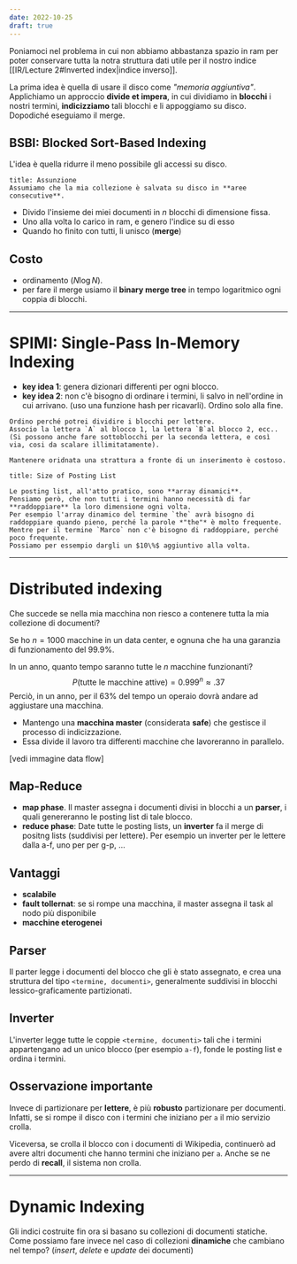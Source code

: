 ```yaml
---
date: 2022-10-25
draft: true
---
```


Poniamoci nel problema in cui non abbiamo abbastanza spazio in ram per poter conservare tutta la notra struttura dati utile per il nostro indice [[IR/Lecture 2#Inverted index|indice inverso]].

La prima idea è quella di usare il disco come *"memoria aggiuntiva"*.
Applichiamo un approccio **divide et impera**, in cui dividiamo in **blocchi** i nostri termini, **indicizziamo** tali blocchi e li appoggiamo su disco.
Dopodiché eseguiamo il merge.


## BSBI: Blocked Sort-Based Indexing
L'idea è quella ridurre il meno possibile gli accessi su disco.

```ad-important
title: Assunzione
Assumiamo che la mia collezione è salvata su disco in **aree consecutive**.

```

- Divido l'insieme dei miei documenti in $n$ blocchi di dimensione fissa.
- Uno alla volta lo carico in ram, e genero l'indice su di esso
- Quando ho finito con tutti, li unisco (**merge**)

## Costo
- ordinamento $(N \log{N})$.
- per fare il merge usiamo il **binary merge tree** in tempo logaritmico ogni coppia di blocchi.


-----
# SPIMI: Single-Pass In-Memory Indexing
- **key idea 1**: genera dizionari differenti per ogni blocco.
- **key idea 2**: non c'è bisogno di ordinare i termini, li salvo in nell'ordine in cui arrivano. (uso una funzione hash per ricavarli). Ordino solo alla fine.

```ad-important
Ordino perché potrei dividire i blocchi per lettere.
Associo la lettera `A` al blocco 1, la lettera `B`al blocco 2, ecc..
(Si possono anche fare sottoblocchi per la seconda lettera, e così via, cosi da scalare illimitatamente).

Mantenere oridnata una strattura a fronte di un inserimento è costoso.
```

```ad-note
title: Size of Posting List

Le posting list, all'atto pratico, sono **array dinamici**.
Pensiamo però, che non tutti i termini hanno necessità di far **raddoppiare** la loro dimensione ogni volta.
Per esempio l'array dinamico del termine `the` avrà bisogno di raddoppiare quando pieno, perché la parole *"the"* è molto frequente.
Mentre per il termine `Marco` non c'è bisogno di raddoppiare, perché poco frequente.
Possiamo per essempio dargli un $10\%$ aggiuntivo alla volta.
```


---------
# Distributed indexing
Che succede se nella mia macchina non riesco a contenere tutta la mia collezione di documenti?

Se ho $n = 1000$ macchine in un data center, e ognuna che ha una garanzia di funzionamento del $99.9\%$.

In un anno, quanto tempo saranno tutte le $n$ macchine funzionanti?
$$P(\text{tutte le macchine attive}) = 0.999^n \approx .37$$
Perciò, in un anno, per il $63\%$ del tempo un operaio dovrà andare ad aggiustare una macchina.


- Mantengo una **macchina master** (considerata **safe**) che gestisce il processo di indicizzazione.
- Essa divide il lavoro tra differenti macchine che lavoreranno in parallelo.

[vedi immagine data flow]

## Map-Reduce
- **map phase**. Il master assegna i documenti divisi in blocchi a un **parser**, i quali genereranno le posting list di tale blocco.
- **reduce phase**: Date tutte le posting lists, un **inverter** fa il merge di positng lists (suddivisi per lettere). Per esempio un inverter per le lettere dalla a-f, uno per per g-p, ...

## Vantaggi
- **scalabile**
- **fault tollernat**: se si rompe una macchina, il master assegna il task al nodo più disponibile
- **macchine eterogenei**

## Parser
Il parter legge i documenti del blocco che gli è stato assegnato, e crea una struttura del tipo `<termine, documenti>`, generalmente suddivisi in blocchi lessico-graficamente partizionati.

## Inverter
L'inverter legge tutte le coppie `<termine, documenti>` tali che i termini appartengano ad un unico blocco (per esempio `a-f`), fonde le posting list e ordina i termini.

## Osservazione importante
Invece di partizionare per **lettere**, è più **robusto** partizionare per documenti.
Infatti, se si rompe il disco con i termini che iniziano per `a` il mio servizio crolla.

Viceversa, se crolla il blocco con i documenti di Wikipedia, continuerò ad avere altri documenti che hanno termini che iniziano per `a`. Anche se ne perdo di **recall**, il sistema non crolla.

------
# Dynamic Indexing
Gli indici costruite fin ora si basano su collezioni di documenti statiche.
Come possiamo fare invece nel caso di collezioni **dinamiche** che cambiano nel tempo? (*insert*, *delete* e *update* dei documenti)




